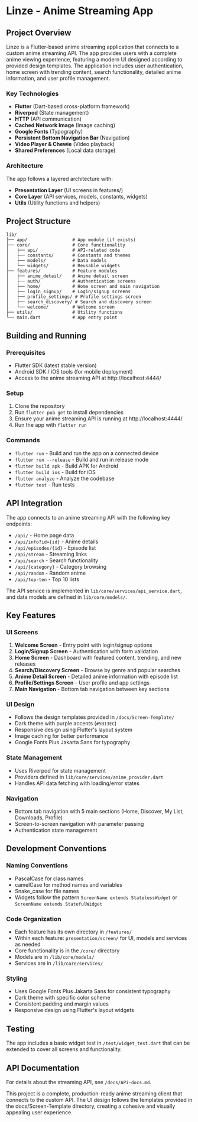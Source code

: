 # Linze - Anime Streaming App

## Project Overview

Linze is a Flutter-based anime streaming application that connects to a custom anime streaming API. The app provides users with a complete anime viewing experience, featuring a modern UI designed according to provided design templates. The application includes user authentication, home screen with trending content, search functionality, detailed anime information, and user profile management.

### Key Technologies

- **Flutter** (Dart-based cross-platform framework)
- **Riverpod** (State management)
- **HTTP** (API communication)
- **Cached Network Image** (Image caching)
- **Google Fonts** (Typography)
- **Persistent Bottom Navigation Bar** (Navigation)
- **Video Player & Chewie** (Video playback)
- **Shared Preferences** (Local data storage)

### Architecture

The app follows a layered architecture with:
- **Presentation Layer** (UI screens in features/)
- **Core Layer** (API services, models, constants, widgets)
- **Utils** (Utility functions and helpers)

## Project Structure

```
lib/
├── app/                 # App module (if exists)
├── core/                # Core functionality
│   ├── api/             # API-related code
│   ├── constants/       # Constants and themes
│   ├── models/          # Data models
│   └── widgets/         # Reusable widgets
├── features/            # Feature modules
│   ├── anime_detail/    # Anime detail screen
│   ├── auth/            # Authentication screens
│   ├── home/            # Home screen and main navigation
│   ├── login_signup/    # Login/signup screens
│   ├── profile_settings/ # Profile settings screen
│   ├── search_discovery/ # Search and discovery screen
│   └── welcome/         # Welcome screen
├── utils/               # Utility functions
└── main.dart            # App entry point
```

## Building and Running

### Prerequisites

- Flutter SDK (latest stable version)
- Android SDK / iOS tools (for mobile deployment)
- Access to the anime streaming API at http://localhost:4444/

### Setup

1. Clone the repository
2. Run `flutter pub get` to install dependencies
3. Ensure your anime streaming API is running at http://localhost:4444/
4. Run the app with `flutter run`

### Commands

- `flutter run` - Build and run the app on a connected device
- `flutter run --release` - Build and run in release mode
- `flutter build apk` - Build APK for Android
- `flutter build ios` - Build for iOS
- `flutter analyze` - Analyze the codebase
- `flutter test` - Run tests

## API Integration

The app connects to an anime streaming API with the following key endpoints:

- `/api/` - Home page data
- `/api/info?id={id}` - Anime details
- `/api/episodes/{id}` - Episode list
- `/api/stream` - Streaming links
- `/api/search` - Search functionality
- `/api/{category}` - Category browsing
- `/api/random` - Random anime
- `/api/top-ten` - Top 10 lists

The API service is implemented in `lib/core/services/api_service.dart`, and data models are defined in `lib/core/models/`.

## Key Features

### UI Screens

1. **Welcome Screen** - Entry point with login/signup options
2. **Login/Signup Screen** - Authentication with form validation
3. **Home Screen** - Dashboard with featured content, trending, and new releases
4. **Search/Discovery Screen** - Browse by genre and popular searches
5. **Anime Detail Screen** - Detailed anime information with episode list
6. **Profile/Settings Screen** - User profile and app settings
7. **Main Navigation** - Bottom tab navigation between key sections

### UI Design

- Follows the design templates provided in `/docs/Screen-Template/`
- Dark theme with purple accents (`#5B13EC`)
- Responsive design using Flutter's layout system
- Image caching for better performance
- Google Fonts Plus Jakarta Sans for typography

### State Management

- Uses Riverpod for state management
- Providers defined in `lib/core/services/anime_provider.dart`
- Handles API data fetching with loading/error states

### Navigation

- Bottom tab navigation with 5 main sections (Home, Discover, My List, Downloads, Profile)
- Screen-to-screen navigation with parameter passing
- Authentication state management

## Development Conventions

### Naming Conventions

- PascalCase for class names
- camelCase for method names and variables
- Snake_case for file names
- Widgets follow the pattern `ScreenName extends StatelessWidget` or `ScreenName extends StatefulWidget`

### Code Organization

- Each feature has its own directory in `/features/`
- Within each feature: `presentation/screen/` for UI, models and services as needed
- Core functionality is in the `/core/` directory
- Models are in `/lib/core/models/`
- Services are in `/lib/core/services/`

### Styling

- Uses Google Fonts Plus Jakarta Sans for consistent typography
- Dark theme with specific color scheme
- Consistent padding and margin values
- Responsive design using Flutter's layout widgets

## Testing

The app includes a basic widget test in `/test/widget_test.dart` that can be extended to cover all screens and functionality.

## API Documentation

For details about the streaming API, see `/docs/APi-docs.md`.

This project is a complete, production-ready anime streaming client that connects to the custom API. The UI design follows the templates provided in the docs/Screen-Template directory, creating a cohesive and visually appealing user experience.